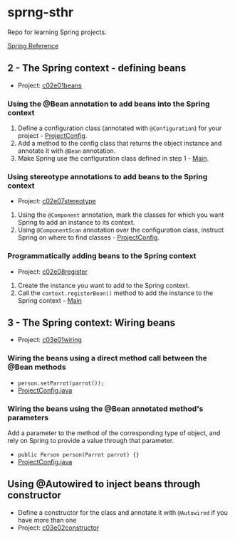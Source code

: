 # sprng-sthr
Repo for learning Spring projects.

[Spring Reference](https://docs.spring.io/spring-framework/docs/current/reference/html/core.html)

## 2 - The Spring context - defining beans
* Project: [c02e01beans](c02e01beans)

### Using the @Bean annotation to add beans into the Spring context
1. Define a configuration class (annotated with `@Configuration`) for your project - [ProjectConfig](c02e01beans/src/main/java/learn/sprng/sthr/c02e01beans/ProjectConfig.java).
2. Add a method to the config class that returns the object instance and annotate it with `@Bean` annotation.
3. Make Spring use the configuration class defined in step 1 - [Main](c02e01beans/src/main/java/learn/sprng/sthr/c02e01beans/Main.java).

### Using stereotype annotations to add beans to the Spring context
* Project: [c02e07stereotype](c02e07stereotype)

1. Using the `@Component` annotation, mark the classes for which you want Spring to add an instance to its context.
2. Using `@ComponentScan` annotation over the configuration class, instruct Spring on where to find classes - [ProjectConfig](c02e07stereotype/src/main/java/learn/sprng/sthr/c02e07stereotype/ProjectConfig.java).

### Programmatically adding beans to the Spring context
* Project: [c02e08register](c02e08register)

1. Create the instance you want to add to the Spring context.
2. Call the `context.registerBean()` method to add the instance to the Spring context - [Main](c02e08register/src/main/java/learn/sprng/sthr/c02e08register/Main.java)

## 3 - The Spring context: Wiring beans
* Project: [c03e01wiring](c03e01wiring)

### Wiring the beans using a direct method call between the @Bean methods
* `person.setParrot(parrot());`
* [ProjectConfig.java](c03e01wiring/src/main/java/learn/sprng/sthr/c03e01wiring/ProjectConfig.java)

### Wiring the beans using the @Bean annotated method's parameters
Add a parameter to the method of the corresponding type of object, and rely on Spring
to provide a value through that parameter.
* `public Person person(Parrot parrot) {}`
* [ProjectConfig.java](c03e01wiring/src/main/java/learn/sprng/sthr/c03e01wiring/ProjectConfig.java)

## Using @Autowired to inject beans through constructor
* Define a constructor for the class and annotate it with `@Autowired` if you have more than one
* Project: [c03e02constructor](c03e02constructor)
